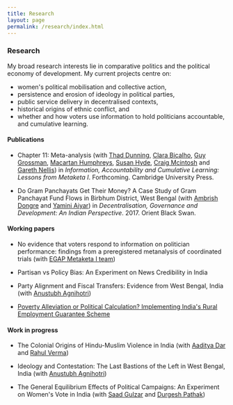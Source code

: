 ```yaml
---
title: Research
layout: page
permalink: /research/index.html
---
```


### Research
My broad research interests lie in comparative politics and the political economy of development. My current projects centre on: 
* women's political mobilisation and collective action, 
* persistence and erosion of ideology in political parties,
* public service delivery in decentralised contexts,
* historical origins of ethnic conflict, and
* whether and how voters use information to hold politicians accountable, and cumulative learning.

#### Publications
* Chapter 11: Meta-analysis (with [Thad Dunning](http://www.thaddunning.com/), [Clara Bicalho](https://wzb.eu/en/persons/clara-bicalho-maia-correia), [Guy Grossman](https://web.sas.upenn.edu/ggros/), [Macartan Humphreys](http://www.macartan.nyc/), [Susan Hyde](http://susan.hyde.co/), [Craig Mcintosh](http://gps.ucsd.edu/faculty-directory/craig-mcintosh.html) and [Gareth Nellis](http://www.garethnellis.com/)) in _Information, Accountability and Cumulative Learning: Lessons from Metaketa I_. Forthcoming. Cambridge University Press.

* Do Gram Panchayats Get Their Money? A Case Study of Gram Panchayat Fund Flows in Birbhum District, West Bengal (with [Ambrish Dongre](https://www.iima.ac.in/web/faculty/faculty-profiles/ambrish-dongre) and [Yamini Aiyar](http://www.cprindia.org/people/yamini-aiyar)) in _Decentralisation, Governance and Development: An Indian Perspective_. 2017. Orient Black Swan.

#### Working papers
* No evidence that voters respond to information on politician performance: findings from a preregistered metanalysis of coordinated trials (with [EGAP Metaketa I team](http://egap.org/metaketa/metaketa-information-and-accountability))

* Partisan vs Policy Bias: An Experiment on News Credibility in India 

* Party Alignment and Fiscal Transfers: Evidence from West Bengal, India (with [Anustubh Agnihotri](http://polisci.berkeley.edu/people/person/anustubh-agnihotri))

* [Poverty Alleviation or Political Calculation? Implementing India's Rural Employment Guarantee Scheme](https://papers.ssrn.com/sol3/papers.cfm?abstract_id=2555738)

#### Work in progress
* The Colonial Origins of Hindu-Muslim Violence in India (with [Aaditya Dar](https://aadityadar.com/) and [Rahul Verma](http://polisci.berkeley.edu/people/person/rahul-verma))

* Ideology and Contestation: The Last Bastions of the Left in West Bengal, India (with [Anustubh Agnihotri](http://polisci.berkeley.edu/people/person/anustubh-agnihotri))

* The General Equilibrium Effects of Political Campaigns: An Experiment on Women's Vote in India (with [Saad Gulzar](http://saadgulzar.com/) and [Durgesh Pathak](http://aamaadmiparty.org/teams/durgesh-pathak/)) 